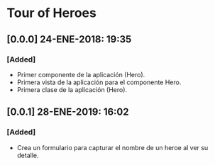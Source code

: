 # Tour of Heroes

## [0.0.0] 24-ENE-2018: 19:35

### [Added]
* Primer componente de la aplicación (Hero).
* Primera vista de la aplicación para el componente Hero.
* Primera clase de la aplicación (Hero).

## [0.0.1] 28-ENE-2019: 16:02

### [Added]
- Crea un formulario para capturar el nombre de un heroe al ver su detalle.